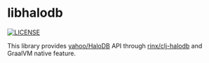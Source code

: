# libhalodb

[![LICENSE](https://img.shields.io/github/license/rinx/libhalodb)](https://github.com/rinx/libhalodb/blob/master/LICENSE)

This library provides [yahoo/HaloDB](https://github.com/yahoo/HaloDB) API through [rinx/clj-halodb](https://github.com/rinx/clj-halodb) and GraalVM native feature.
